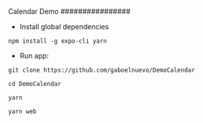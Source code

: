 Calendar Demo
################

+ Install global dependencies

```
npm install -g expo-cli yarn
```

+ Run app:

```
git clone https://github.com/gaboelnuevo/DemoCalendar
```

```
cd DemoCalendar
```

```
yarn
```

```
yarn web
```